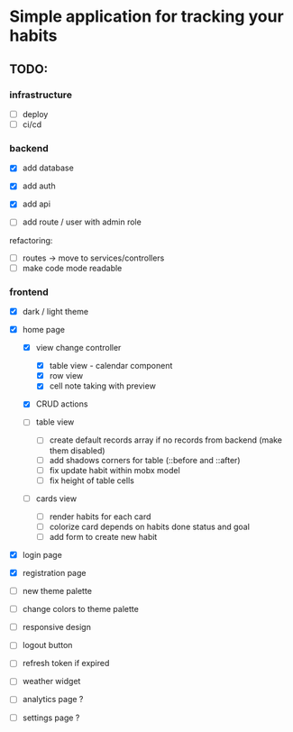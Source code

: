 # Simple application for tracking your habits

## TODO:

### infrastructure

- [ ] deploy
- [ ] ci/cd

### backend

- [x] add database
- [x] add auth
- [x] add api

- [ ] add route / user with admin role

refactoring:
- [ ] routes -> move to services/controllers
- [ ] make code mode readable

### frontend

- [x] dark / light theme
- [x] home page
  - [x] view change controller
    - [x] table view - calendar component
    - [x] row view
    - [x] cell note taking with preview
  - [x] CRUD actions

  - [ ] table view
    - [ ] create default records array if no records from backend (make them disabled)
    - [ ] add shadows corners for table (::before and ::after)
    - [ ] fix update habit within mobx model
    - [ ] fix height of table cells

  - [ ] cards view
    - [ ] render habits for each card
    - [ ] colorize card depends on habits done status and goal
    - [ ] add form to create new habit

- [x] login page
- [x] registration page

- [ ] new theme palette
- [ ] change colors to theme palette
- [ ] responsive design

- [ ] logout button
- [ ] refresh token if expired
- [ ] weather widget

- [ ] analytics page ?
- [ ] settings page ?

